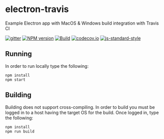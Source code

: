 # electron-travis
Example Electron app with MacOS & Windows build integration with Travis CI

[![gitter](https://badges.gitter.im/Join%20Chat.svg)](https://gitter.im/joeireland/electron-travis?utm_source=badge&utm_medium=badge&utm_campaign=pr-badge&utm_content=badge)
[![NPM version](https://img.shields.io/npm/v/electron-travis.svg?style=flat-square)](https://www.npmjs.com/package/electron-travis)
[![Build](https://travis-ci.org/joeireland/electron-travis.svg?branch=master)](https://travis-ci.org/joeireland/electron-travis)
[![codecov.io](https://codecov.io/github/joeireland/electron-travis/coverage.svg?branch=master)](https://codecov.io/github/joeireland/electron-travis?branch=master)
[![js-standard-style](https://img.shields.io/badge/code%20style-standard-brightgreen.svg)](http://standardjs.com/)

## Running
In order to run locally type the following:

```
npm install
npm start
```

## Building
Building does not support cross-compiling. In order to build you must be logged in to a host having the target OS for the build. Once logged in, type the following:

```
npm install
npm run build
```
